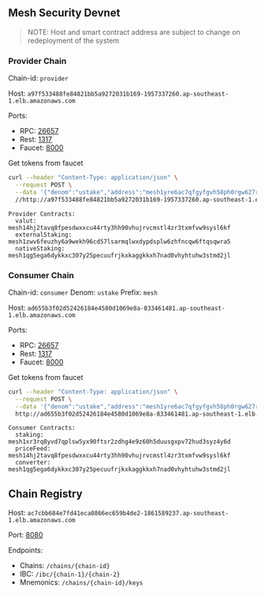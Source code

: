 ## Mesh Security Devnet

> NOTE: Host and smart contract address are subject to change on redeployment of the system

### Provider Chain

Chain-id: `provider`

Host: `a97f533488fe84821bb5a9272031b169-1957337260.ap-southeast-1.elb.amazonaws.com`

Ports:
* RPC: [26657](http://a97f533488fe84821bb5a9272031b169-1957337260.ap-southeast-1.elb.amazonaws.com:26657/status)
* Rest: [1317](http://a97f533488fe84821bb5a9272031b169-1957337260.ap-southeast-1.elb.amazonaws.com:1317)
* Faucet: [8000](http://a97f533488fe84821bb5a9272031b169-1957337260.ap-southeast-1.elb.amazonaws.com:8000)

Get tokens from faucet
```bash
curl --header "Content-Type: application/json" \
  --request POST \
  --data '{"denom":"ustake","address":"mesh1yre6ac7qfgyfgvh58ph0rgw627rhw766y430qq"}' \
  //http://a97f533488fe84821bb5a9272031b169-1957337260.ap-southeast-1.elb.amazonaws.com:8000/credit
```

```
Provider Contracts:
  valut: mesh14hj2tavq8fpesdwxxcu44rty3hh90vhujrvcmstl4zr3txmfvw9sysl6kf
  externalStaking: mesh1zwv6feuzhy6a9wekh96cd57lsarmqlwxdypdsplw6zhfncqw6ftqsqwra5
  nativeStaking: mesh1qg5ega6dykkxc307y25pecuufrjkxkaggkkxh7nad0vhyhtuhw3stmd2jl
```

### Consumer Chain

Chain-id: `consumer`
Denom: `ustake`
Prefix: `mesh`

Host: `ad655b3f02d52426184e4580d1069e8a-833461481.ap-southeast-1.elb.amazonaws.com`

Ports:
* RPC: [26657](http://ad655b3f02d52426184e4580d1069e8a-833461481.ap-southeast-1.elb.amazonaws.com:26657/status)
* Rest: [1317](http://ad655b3f02d52426184e4580d1069e8a-833461481.ap-southeast-1.elb.amazonaws.com:1317/status)
* Faucet: [8000](http://ad655b3f02d52426184e4580d1069e8a-833461481.ap-southeast-1.elb.amazonaws.com:8000/status)

Get tokens from faucet
```bash
curl --header "Content-Type: application/json" \
  --request POST \
  --data '{"denom":"ustake","address":"mesh1yre6ac7qfgyfgvh58ph0rgw627rhw766y430qq"}' \
  http://ad655b3f02d52426184e4580d1069e8a-833461481.ap-southeast-1.elb.amazonaws.com:8000/credit
```

```
Consumer Contracts:
  staking: mesh1xr3rq8yvd7qplsw5yx90ftsr2zdhg4e9z60h5duusgxpv72hud3syz4y6d
  priceFeed: mesh14hj2tavq8fpesdwxxcu44rty3hh90vhujrvcmstl4zr3txmfvw9sysl6kf
  converter: mesh1qg5ega6dykkxc307y25pecuufrjkxkaggkkxh7nad0vhyhtuhw3stmd2jl
```

## Chain Registry

Host: `ac7cbb684e7fd41eca0866ec659b4de2-1861589237.ap-southeast-1.elb.amazonaws.com`

Port: [8080](http://ac7cbb684e7fd41eca0866ec659b4de2-1861589237.ap-southeast-1.elb.amazonaws.com:8080/chains)

Endpoints:
* Chains: `/chains/{chain-id}`
* IBC: `/ibc/{chain-1}/{chain-2}`
* Mnemonics: `/chains/{chain-id}/keys`



